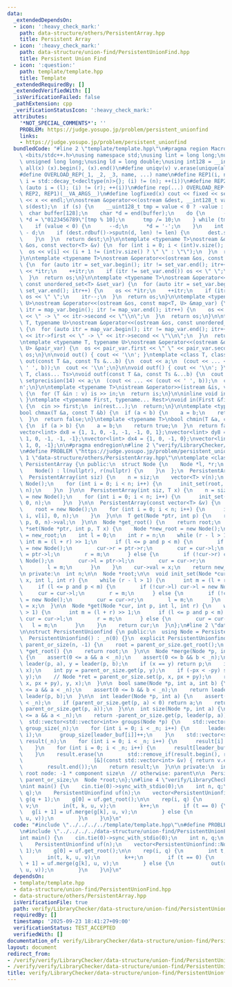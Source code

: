 ```yaml
---
data:
  _extendedDependsOn:
  - icon: ':heavy_check_mark:'
    path: data-structure/others/PersistentArray.hpp
    title: Persistent Array
  - icon: ':heavy_check_mark:'
    path: data-structure/union-find/PersistentUnionFind.hpp
    title: Persistent Union Find
  - icon: ':question:'
    path: template/template.hpp
    title: Template
  _extendedRequiredBy: []
  _extendedVerifiedWith: []
  _isVerificationFailed: false
  _pathExtension: cpp
  _verificationStatusIcon: ':heavy_check_mark:'
  attributes:
    '*NOT_SPECIAL_COMMENTS*': ''
    PROBLEM: https://judge.yosupo.jp/problem/persistent_unionfind
    links:
    - https://judge.yosupo.jp/problem/persistent_unionfind
  bundledCode: "#line 2 \"template/template.hpp\"\n#pragma region Macros\n#include\
    \ <bits/stdc++.h>\nusing namespace std;\nusing lint = long long;\nusing ull =\
    \ unsigned long long;\nusing ld = long double;\nusing int128 = __int128_t;\n#define\
    \ all(x) (x).begin(), (x).end()\n#define uniqv(v) v.erase(unique(all(v)), v.end())\n\
    #define OVERLOAD_REP(_1, _2, _3, name, ...) name\n#define REP1(i, n) for (auto\
    \ i = std::decay_t<decltype(n)>{}; (i) != (n); ++(i))\n#define REP2(i, l, r) for\
    \ (auto i = (l); (i) != (r); ++(i))\n#define rep(...) OVERLOAD_REP(__VA_ARGS__,\
    \ REP2, REP1)(__VA_ARGS__)\n#define logfixed(x) cout << fixed << setprecision(10)\
    \ << x << endl;\n\nostream &operator<<(ostream &dest, __int128_t value) {\n  ostream::sentry\
    \ s(dest);\n  if (s) {\n    __uint128_t tmp = value < 0 ? -value : value;\n  \
    \  char buffer[128];\n    char *d = end(buffer);\n    do {\n      --d;\n     \
    \ *d = \"0123456789\"[tmp % 10];\n      tmp /= 10;\n    } while (tmp != 0);\n\
    \    if (value < 0) {\n      --d;\n      *d = '-';\n    }\n    int len = end(buffer)\
    \ - d;\n    if (dest.rdbuf()->sputn(d, len) != len) {\n      dest.setstate(ios_base::badbit);\n\
    \    }\n  }\n  return dest;\n}\n\ntemplate <typename T>\nostream &operator<<(ostream\
    \ &os, const vector<T> &v) {\n  for (int i = 0; i < (int)v.size(); i++) {\n  \
    \  os << v[i] << (i + 1 != (int)v.size() ? \" \" : \"\");\n  }\n  return os;\n\
    }\n\ntemplate <typename T>\nostream &operator<<(ostream &os, const set<T> &set_var)\
    \ {\n  for (auto itr = set_var.begin(); itr != set_var.end(); itr++) {\n    os\
    \ << *itr;\n    ++itr;\n    if (itr != set_var.end()) os << \" \";\n    itr--;\n\
    \  }\n  return os;\n}\n\ntemplate <typename T>\nostream &operator<<(ostream &os,\
    \ const unordered_set<T> &set_var) {\n  for (auto itr = set_var.begin(); itr !=\
    \ set_var.end(); itr++) {\n    os << *itr;\n    ++itr;\n    if (itr != set_var.end())\
    \ os << \" \";\n    itr--;\n  }\n  return os;\n}\n\ntemplate <typename T, typename\
    \ U>\nostream &operator<<(ostream &os, const map<T, U> &map_var) {\n  for (auto\
    \ itr = map_var.begin(); itr != map_var.end(); itr++) {\n    os << itr->first\
    \ << \" -> \" << itr->second << \"\\n\";\n  }\n  return os;\n}\n\ntemplate <typename\
    \ T, typename U>\nostream &operator<<(ostream &os, const unordered_map<T, U> &map_var)\
    \ {\n  for (auto itr = map_var.begin(); itr != map_var.end(); itr++) {\n    os\
    \ << itr->first << \" -> \" << itr->second << \"\\n\";\n  }\n  return os;\n}\n\
    \ntemplate <typename T, typename U>\nostream &operator<<(ostream &os, const pair<T,\
    \ U> &pair_var) {\n  os << pair_var.first << \" \" << pair_var.second;\n  return\
    \ os;\n}\n\nvoid out() { cout << '\\n'; }\ntemplate <class T, class... Ts>\nvoid\
    \ out(const T &a, const Ts &...b) {\n  cout << a;\n  (cout << ... << (cout <<\
    \ ' ', b));\n  cout << '\\n';\n}\n\nvoid outf() { cout << '\\n'; }\ntemplate <class\
    \ T, class... Ts>\nvoid outf(const T &a, const Ts &...b) {\n  cout << fixed <<\
    \ setprecision(14) << a;\n  (cout << ... << (cout << ' ', b));\n  cout << '\\\
    n';\n}\n\ntemplate <typename T>\nistream &operator>>(istream &is, vector<T> &v)\
    \ {\n  for (T &in : v) is >> in;\n  return is;\n}\n\ninline void in(void) { return;\
    \ }\ntemplate <typename First, typename... Rest>\nvoid in(First &first, Rest &...rest)\
    \ {\n  cin >> first;\n  in(rest...);\n  return;\n}\n\ntemplate <typename T>\n\
    bool chmax(T &a, const T &b) {\n  if (a < b) {\n    a = b;\n    return true;\n\
    \  }\n  return false;\n}\ntemplate <typename T>\nbool chmin(T &a, const T &b)\
    \ {\n  if (a > b) {\n    a = b;\n    return true;\n  }\n  return false;\n}\n\n\
    vector<lint> dx8 = {1, 1, 0, -1, -1, -1, 0, 1};\nvector<lint> dy8 = {0, 1, 1,\
    \ 1, 0, -1, -1, -1};\nvector<lint> dx4 = {1, 0, -1, 0};\nvector<lint> dy4 = {0,\
    \ 1, 0, -1};\n\n#pragma endregion\n#line 2 \"verify/LibraryChecker/data-structure/union-find/PersistentUnionfind.test.cpp\"\
    \n#define PROBLEM \"https://judge.yosupo.jp/problem/persistent_unionfind\"\n#line\
    \ 1 \"data-structure/others/PersistentArray.hpp\"\n\ntemplate <class T>\nclass\
    \ PersistentArray {\n public:\n  struct Node {\n    Node *l, *r;\n    T val;\n\
    \    Node() : l(nullptr), r(nullptr) {\n    }\n  };\n  PersistentArray() {}\n\
    \  PersistentArray(int siz) {\n    n = siz;\n    vector<T> v(n);\n    root = new\
    \ Node();\n    for (int i = 0; i < n; i++) {\n      init_set(root, i, v[i], 0,\
    \ n);\n    }\n  }\n\n  PersistentArray(int siz, T x) {\n    n = siz;\n    root\
    \ = new Node();\n    for (int i = 0; i < n; i++) {\n      init_set(root, i, x,\
    \ 0, n);\n    }\n  }\n\n  PersistentArray(const vector<T> &v) {\n    n = int(v.size());\n\
    \    root = new Node();\n    for (int i = 0; i < n; i++) {\n      init_set(root,\
    \ i, v[i], 0, n);\n    }\n  }\n\n  T get(Node *ptr, int p) {\n    return get(ptr,\
    \ p, 0, n)->val;\n  }\n\n  Node *get_root() {\n    return root;\n  }\n\n  Node\
    \ *set(Node *ptr, int p, T x) {\n    Node *new_root = new Node();\n    Node *cur\
    \ = new_root;\n    int l = 0;\n    int r = n;\n    while (r - l > 1) {\n     \
    \ int m = (l + r) >> 1;\n      if (l <= p and p < m) {\n        if (!cur->l) cur->l\
    \ = new Node();\n        cur->r = ptr->r;\n        cur = cur->l;\n        ptr\
    \ = ptr->l;\n        r = m;\n      } else {\n        if (!cur->r) cur->r = new\
    \ Node();\n        cur->l = ptr->l;\n        cur = cur->r;\n        ptr = ptr->r;\n\
    \        l = m;\n      }\n    }\n    cur->val = x;\n    return new_root;\n  }\n\
    \n private:\n  int n;\n\n  Node *root;\n\n  void init_set(Node *cur, int p, T\
    \ x, int l, int r) {\n    while (r - l > 1) {\n      int m = (l + r) >> 1;\n \
    \     if (l <= p and p < m) {\n        if (!cur->l) cur->l = new Node();\n   \
    \     cur = cur->l;\n        r = m;\n      } else {\n        if (!cur->r) cur->r\
    \ = new Node();\n        cur = cur->r;\n        l = m;\n      }\n    }\n    cur->val\
    \ = x;\n  }\n\n  Node *get(Node *cur, int p, int l, int r) {\n    while (r - l\
    \ > 1) {\n      int m = (l + r) >> 1;\n      if (l <= p and p < m) {\n       \
    \ cur = cur->l;\n        r = m;\n      } else {\n        cur = cur->r;\n     \
    \   l = m;\n      }\n    }\n    return cur;\n  }\n};\n#line 2 \"data-structure/union-find/PersistentUnionFind.hpp\"\
    \n\nstruct PersistentUnionfind {\n public:\n  using Node = PersistentArray<int>::Node;\n\
    \  PersistentUnionfind() : _n(0) {}\n  explicit PersistentUnionfind(int n) : _n(n),\
    \ parent_or_size(n, -1) {\n    root = parent_or_size.get_root();\n  }\n\n  Node\
    \ *get_root() {\n    return root;\n  }\n\n  Node *merge(Node *p, int a, int b)\
    \ {\n    assert(0 <= a && a < _n);\n    assert(0 <= b && b < _n);\n    int x =\
    \ leader(p, a), y = leader(p, b);\n    if (x == y) return p;\n    int px = parent_or_size.get(p,\
    \ x);\n    int py = parent_or_size.get(p, y);\n    if (-px < -py) std::swap(x,\
    \ y);\n    // Node *ret = parent_or_size.set(p, x, px + py);\n    return parent_or_size.set(parent_or_size.set(p,\
    \ x, px + py), y, x);\n  }\n\n  bool same(Node *p, int a, int b) {\n    assert(0\
    \ <= a && a < _n);\n    assert(0 <= b && b < _n);\n    return leader(p, a) ==\
    \ leader(p, b);\n  }\n\n  int leader(Node *p, int a) {\n    assert(0 <= a && a\
    \ < _n);\n    if (parent_or_size.get(p, a) < 0) return a;\n    return leader(p,\
    \ parent_or_size.get(p, a));\n  }\n\n  int size(Node *p, int a) {\n    assert(0\
    \ <= a && a < _n);\n    return -parent_or_size.get(p, leader(p, a));\n  }\n\n\
    \  std::vector<std::vector<int>> groups(Node *p) {\n    std::vector<int> leader_buf(_n),\
    \ group_size(_n);\n    for (int i = 0; i < _n; i++) {\n      leader_buf[i] = leader(p,\
    \ i);\n      group_size[leader_buf[i]]++;\n    }\n    std::vector<std::vector<int>>\
    \ result(_n);\n    for (int i = 0; i < _n; i++) {\n      result[i].reserve(group_size[i]);\n\
    \    }\n    for (int i = 0; i < _n; i++) {\n      result[leader_buf[i]].push_back(i);\n\
    \    }\n    result.erase(\n        std::remove_if(result.begin(), result.end(),\n\
    \                       [&](const std::vector<int> &v) { return v.empty(); }),\n\
    \        result.end());\n    return result;\n  }\n\n private:\n  int _n;\n  //\
    \ root node: -1 * component size\n  // otherwise: parent\n\n  PersistentArray<int>\
    \ parent_or_size;\n  Node *root;\n};\n#line 4 \"verify/LibraryChecker/data-structure/union-find/PersistentUnionfind.test.cpp\"\
    \nint main() {\n    cin.tie(0)->sync_with_stdio(0);\n    int n, q;\n    in(n,\
    \ q);\n    PersistentUnionfind uf(n);\n    vector<PersistentUnionfind::Node *>\
    \ g(q + 1);\n    g[0] = uf.get_root();\n\n    rep(i, q) {\n        int t, k, u,\
    \ v;\n        in(t, k, u, v);\n        k++;\n        if (t == 0) {\n         \
    \   g[i + 1] = uf.merge(g[k], u, v);\n        } else {\n            out(uf.same(g[k],\
    \ u, v));\n        }\n    }\n}\n"
  code: "#include \"../../../../template/template.hpp\"\n#define PROBLEM \"https://judge.yosupo.jp/problem/persistent_unionfind\"\
    \n#include \"../../../../data-structure/union-find/PersistentUnionFind.hpp\"\n\
    int main() {\n    cin.tie(0)->sync_with_stdio(0);\n    int n, q;\n    in(n, q);\n\
    \    PersistentUnionfind uf(n);\n    vector<PersistentUnionfind::Node *> g(q +\
    \ 1);\n    g[0] = uf.get_root();\n\n    rep(i, q) {\n        int t, k, u, v;\n\
    \        in(t, k, u, v);\n        k++;\n        if (t == 0) {\n            g[i\
    \ + 1] = uf.merge(g[k], u, v);\n        } else {\n            out(uf.same(g[k],\
    \ u, v));\n        }\n    }\n}\n"
  dependsOn:
  - template/template.hpp
  - data-structure/union-find/PersistentUnionFind.hpp
  - data-structure/others/PersistentArray.hpp
  isVerificationFile: true
  path: verify/LibraryChecker/data-structure/union-find/PersistentUnionfind.test.cpp
  requiredBy: []
  timestamp: '2025-09-23 18:41:27+09:00'
  verificationStatus: TEST_ACCEPTED
  verifiedWith: []
documentation_of: verify/LibraryChecker/data-structure/union-find/PersistentUnionfind.test.cpp
layout: document
redirect_from:
- /verify/verify/LibraryChecker/data-structure/union-find/PersistentUnionfind.test.cpp
- /verify/verify/LibraryChecker/data-structure/union-find/PersistentUnionfind.test.cpp.html
title: verify/LibraryChecker/data-structure/union-find/PersistentUnionfind.test.cpp
---
```

